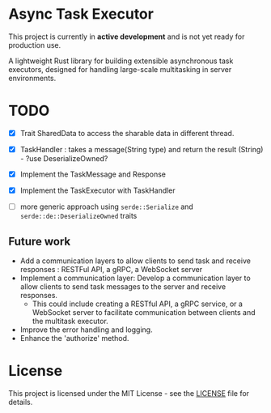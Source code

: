 # Async Task Executor

This project is currently in **active development** and is not yet ready for production use.

A lightweight Rust library for building extensible asynchronous task executors, designed for handling large-scale multitasking in server environments. 


# TODO
- [x] Trait SharedData to access the sharable data in different thread.
- [x] TaskHandler : takes a message(String type) and return the result (String) - ?use DeserializeOwned?
- [x] Implement the TaskMessage and Response
- [x] Implement the TaskExecutor with TaskHandler
- [ ] more generic approach using `serde::Serialize` and `serde::de::DeserializeOwned` traits


## Future work

- Add a communication layers to allow clients to send task and receive responses : RESTFul API, a gRPC, a WebSocket server
- Implement a communication layer: Develop a communication layer to allow clients to send task messages to the server and receive responses. 
	- This could include creating a RESTful API, a gRPC service, or a WebSocket server to facilitate communication between clients and the multitask executor.
- Improve the error handling and logging.
- Enhance the 'authorize' method.



# License

This project is licensed under the MIT License - see the [LICENSE](./LICENSE) file for details.

